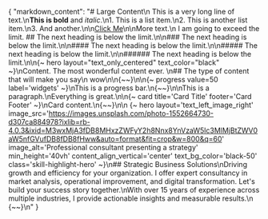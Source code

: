 {
"markdown_content": "# Large Content\n This is a very long line of text.\n**This is bold** and *italic*.\n1. This is a list item.\n2. This is another list item.\n3. And another.\n\n[Click Me](javascript:alert('PWNED');)\n\nMore text.\n I am going to exceed the limit. ## The next heading is below the limit.\n\n### The next heading is below the limit.\n\n#### The next heading is below the limit.\n\n##### The next heading is below the limit.\n\n###### The next heading is below the limit.\n\n{~ hero layout=\"text_only_centered\" text_color=\"black\" ~}\nContent. The most wonderful content ever. \n## The type of content that will make you say\n wow\n\n{~~}\n\n{~ progress value=50 label='widgets' ~}\nThis is a progress bar.\n{~~}\n\nThis is a paragraph.\nEverything is great.\n\n{~ card title='Card Title' footer='Card Footer' ~}\nCard content.\n{~~}\n\n {~ hero layout='text_left_image_right' image_src='https://images.unsplash.com/photo-1552664730-d307ca884978?ixlib=rb-4.0.3&ixid=M3wxMjA3fDB8MHxzZWFyY2h8Nnx8YnVzaW5lc3MlMjBtZWV0aW5nfGVufDB8fDB8fHww&auto=format&fit=crop&w=800&q=60' image_alt='Professional consultant presenting a strategy' min_height='40vh' content_align_vertical='center' text_bg_color='black-50' class='skill-highlight-hero' ~}\n## Strategic Business Solutions\nDriving growth and efficiency for your organization. I offer expert consultancy in market analysis, operational improvement, and digital transformation. Let's build your success story together.\nWith over 15 years of experience across multiple industries, I provide actionable insights and measurable results.\n {~~}\n"
}